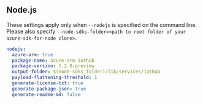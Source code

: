 ## Node.js

These settings apply only when `--nodejs` is specified on the command line.
Please also specify `--node-sdks-folder=<path to root folder of your azure-sdk-for-node clone>`.

``` yaml $(nodejs)
nodejs:
  azure-arm: true
  package-name: azure-arm-iothub
  package-version: 1.2.0-preview
  output-folder: $(node-sdks-folder)/lib/services/iothub
  payload-flattening-threshold: 1
  generate-license-txt: true
  generate-package-json: true
  generate-readme-md: false
```
